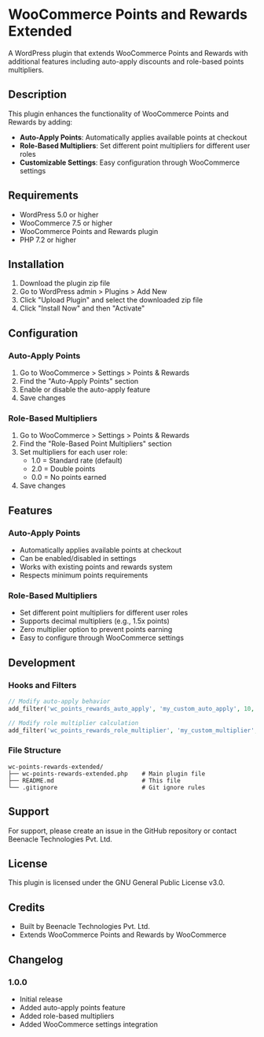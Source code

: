 # WooCommerce Points and Rewards Extended

A WordPress plugin that extends WooCommerce Points and Rewards with additional features including auto-apply discounts and role-based points multipliers.

## Description

This plugin enhances the functionality of WooCommerce Points and Rewards by adding:

- **Auto-Apply Points**: Automatically applies available points at checkout
- **Role-Based Multipliers**: Set different point multipliers for different user roles
- **Customizable Settings**: Easy configuration through WooCommerce settings

## Requirements

- WordPress 5.0 or higher
- WooCommerce 7.5 or higher
- WooCommerce Points and Rewards plugin
- PHP 7.2 or higher

## Installation

1. Download the plugin zip file
2. Go to WordPress admin > Plugins > Add New
3. Click "Upload Plugin" and select the downloaded zip file
4. Click "Install Now" and then "Activate"

## Configuration

### Auto-Apply Points

1. Go to WooCommerce > Settings > Points & Rewards
2. Find the "Auto-Apply Points" section
3. Enable or disable the auto-apply feature
4. Save changes

### Role-Based Multipliers

1. Go to WooCommerce > Settings > Points & Rewards
2. Find the "Role-Based Point Multipliers" section
3. Set multipliers for each user role:
   - 1.0 = Standard rate (default)
   - 2.0 = Double points
   - 0.0 = No points earned
4. Save changes

## Features

### Auto-Apply Points

- Automatically applies available points at checkout
- Can be enabled/disabled in settings
- Works with existing points and rewards system
- Respects minimum points requirements

### Role-Based Multipliers

- Set different point multipliers for different user roles
- Supports decimal multipliers (e.g., 1.5x points)
- Zero multiplier option to prevent points earning
- Easy to configure through WooCommerce settings

## Development

### Hooks and Filters

```php
// Modify auto-apply behavior
add_filter('wc_points_rewards_auto_apply', 'my_custom_auto_apply', 10, 2);

// Modify role multiplier calculation
add_filter('wc_points_rewards_role_multiplier', 'my_custom_multiplier', 10, 3);
```

### File Structure

```
wc-points-rewards-extended/
├── wc-points-rewards-extended.php    # Main plugin file
├── README.md                         # This file
└── .gitignore                        # Git ignore rules
```

## Support

For support, please create an issue in the GitHub repository or contact Beenacle Technologies Pvt. Ltd.

## License

This plugin is licensed under the GNU General Public License v3.0.

## Credits

- Built by Beenacle Technologies Pvt. Ltd.
- Extends WooCommerce Points and Rewards by WooCommerce

## Changelog

### 1.0.0
- Initial release
- Added auto-apply points feature
- Added role-based multipliers
- Added WooCommerce settings integration